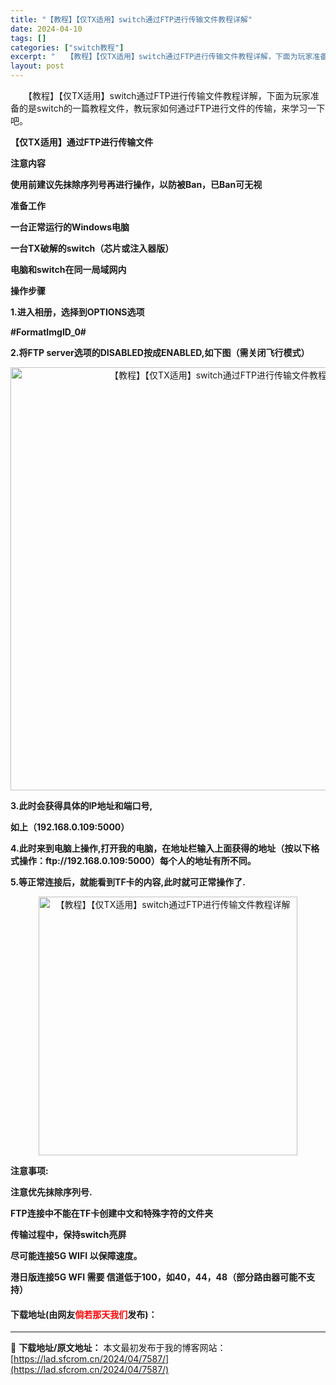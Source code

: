 ```yaml
---
title: "【教程】【仅TX适用】switch通过FTP进行传输文件教程详解"
date: 2024-04-10
tags: []
categories: ["switch教程"]
excerpt: "　　【教程】【仅TX适用】switch通过FTP进行传输文件教程详解，下面为玩家准备的是switch的一篇教程文件，教玩家如何通过FTP进行文件的传输，来学习一下吧。 【仅TX适用】通过FTP进行传输文件 注意内容 使用前建议先抹除序列号再进行操作，以防被Ban，已Ban可无视 准备工作 一台正常运&hellip;"
layout: post
---
```


 <p>　　【教程】【仅TX适用】switch通过FTP进行传输文件教程详解，下面为玩家准备的是switch的一篇教程文件，教玩家如何通过FTP进行文件的传输，来学习一下吧。</p> <p><strong>【仅TX适用】通过FTP进行传输文件</strong></p> <p><strong>注意内容</strong></p> <p><strong>使用前建议先抹除序列号再进行操作，以防被Ban，已Ban可无视</strong></p> <p><strong>准备工作</strong></p> <p><strong>一台正常运行的Windows电脑</strong></p> <p><strong>一台TX破解的switch（芯片或注入器版）</strong></p> <p><strong>电脑和switch在同一局域网内</strong></p> <p><strong>操作步骤</strong></p> <p><strong>1.进入相册，选择到OPTIONS选项</strong></p> <p><strong>#FormatImgID_0#</strong></p> <p><strong>2.将FTP server选项的DISABLED按成ENABLED,如下图（需关闭飞行模式）</strong></p> <p align="center"><img align="" border="0" src="https://lad.sfcrom.cn/wp-content/uploads/2024/04/20240410_66162dfbccfc0.webp" width="677" alt="【教程】【仅TX适用】switch通过FTP进行传输文件教程详解" /></p> <p><strong>3.此时会获得具体的IP地址和端口号,</strong></p> <p><strong>如上（192.168.0.109:5000）</strong></p> <p><strong>4.此时来到电脑上操作,打开我的电脑，在地址栏输入上面获得的地址（按以下格式操作：ftp://192.168.0.109:5000）每个人的地址有所不同。</strong></p> <p><strong>5.等正常连接后，就能看到TF卡的内容,此时就可正常操作了.</strong></p> <p align="center"><img align="" border="0" src="https://lad.sfcrom.cn/wp-content/uploads/2024/04/20240410_66162dfc20daa.webp" width="414" alt="【教程】【仅TX适用】switch通过FTP进行传输文件教程详解" /></p> <p><strong>注意事项:</strong></p> <p><strong>注意优先抹除序列号.</strong></p> <p><strong>FTP连接中不能在TF卡创建中文和特殊字符的文件夹</strong></p> <p><strong>传输过程中，保持switch亮屏</strong></p> <p><strong>尽可能连接5G WIFI 以保障速度。</strong></p> <p><strong>港日版连接5G WFI 需要 信道低于100，如40，44，48（部分路由器可能不支持）</strong></p> <p><h4>下载地址(由网友<font color="red">倘若那天我们</font>发布)：</h4></p> 

---
📖 **下载地址/原文地址：** 本文最初发布于我的博客网站：[https://lad.sfcrom.cn/2024/04/7587/](https://lad.sfcrom.cn/2024/04/7587/)
